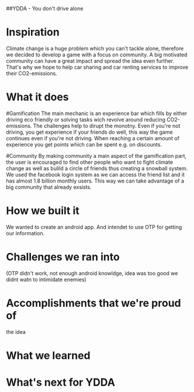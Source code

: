 ##YDDA - You don't drive alone

# Inspiration
Climate change is a huge problem which you can't tackle alone, therefore we decided to develop a game with a focus on community. A big motivated community can have a great impact and spread the idea even further. That's why we hope to help car sharing and car renting services to improve their CO2-emissions.

# What it does
#Gamification
The main mechanic is an experience bar which fills by either driving eco friendly or solving tasks wich revolve around reducing CO2-emissions. The challenges help to dirupt the monotny. Even if you're not driving, you get experience if your friends do well, this way the game continues even if you're not driving. When reaching a certain amount of experience you get points which can be spent e.g. on discounts.

#Community
By making community a main aspect of the gamification part, the user is encouraged to find other people who want to fight climate change as well as bulild a circle of friends thus creating a snowball system. We used the facebook login system as we can access the friend list and it has almost 1.8 billion monthly users. This way we can take advantage of a big community that already exsists.

# How we built it
We wanted to create an android app. And intendet to use OTP for getting our information.

# Challenges we ran into
(OTP didn't work, not enough android knowldge, idea was too good we didnt watn to intimidate enemies)

# Accomplishments that we're proud of
the idea

# What we learned

# What's next for YDDA
